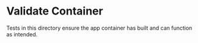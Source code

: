 # Validate Container

Tests in this directory ensure the app container has built and can
function as intended.
